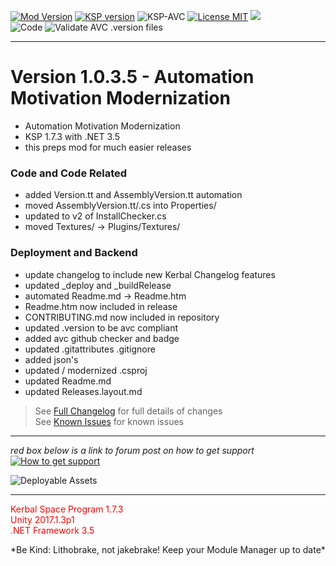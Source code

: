 <!-- ReleaseLayout.md v1.1.2.0
FieldTrainingFacility! (FTF)
created: 11 Aug 2018
updated: 01 Feb 2020 -->

[![Mod Version][shield:mod:static]][MOD:forum] 
[![KSP version][shield:ksp:static]][KSP:website] ![KSP-AVC][shield:kspavc] [![License MIT][shield:license]][LINK:license] [![][LOGO:mit]][LINK:license]  
![Code][shield:code:static] ![Validate AVC .version files][shield:avcvalid]  
***  

# Version 1.0.3.5 - Automation Motivation Modernization
- Automation Motivation Modernization  
- KSP 1.7.3 with .NET 3.5  
- this preps mod for much easier releases
### Code and Code Related  
- added Version.tt and AssemblyVersion.tt automation
- moved AssemblyVersion.tt/.cs into Properties/
- updated to v2 of InstallChecker.cs
- moved Textures/ -> Plugins/Textures/
### Deployment and Backend
- update changelog to include new Kerbal Changelog features
- updated _deploy and _buildRelease
- automated Readme.md -> Readme.htm 
- Readme.htm now included in release
- CONTRIBUTING.md now included in repository
- updated .version to be avc compliant
- added avc github checker and badge
- updated .gitattributes .gitignore
- added json's
- updated / modernized .csproj
- updated Readme.md
- updated Releases.layout.md
> See [Full Changelog][MOD:changelog] for full details of changes  
> See [Known Issues][MOD:issues] for known issues   
***  
*red box below is a link to forum post on how to get support*  
[![How to get support][image:get-support]][thread:getsupport]

![][HERO:0]  
***
<p style="color: #FF0000;">Kerbal Space Program 1.7.3<br>
Unity 2017.1.3p1<br>
.NET Framework 3.5</p>
 *Be Kind: Lithobrake, not jakebrake! Keep your Module Manager up to date*
<!-- graphical links to downloads -->
<!-- <p style="color: #FF0000;">Kerbal Space Program 1.8.1<br>
Unity 2019.2.2f1<br>
.NET Framework 4.8</p> -->

[MOD:license]:      https://github.com/zer0Kerbal/FieldTrainingFacility/blob/master/LICENSE
[MOD:issues]:       https://github.com/zer0Kerbal/FieldTrainingFacility/issues
[MOD:known]:        https://github.com/zer0Kerbal/FieldTrainingFacility/wiki/Known-Issues
[MOD:forum]:        https://forum.kerbalspaceprogram.com/index.php?/topic/191045-*
[MOD:changelog]:    https://raw.githubusercontent.com/zer0Kerbal/FieldTrainingFacility/master/Changelog.cfg
[KSP:website]:      http://kerbalspaceprogram.com/

[shield:mod:static]: https://img.shields.io/badge/Field%20Training%20Lab%20version-1.0.3.5-orange.svg?style=plastic
[shield:ksp:static]: https://img.shields.io/badge/KSP%20version-1.7.3-blue.svg?style=plastic
[shield:code:static]: https://img.shields.io/badge/CODE-%3C.NET%203.5%3E%20%3CUnity%202017.1.3p1%3E%20%3CC%23%3E-blue?style=plastic
[shield:mod:latest]: https://img.shields.io/github/v/release/zer0Kerbal/FieldTrainingFacility?include_prereleases?style=plastic
[shield:mod]: https://img.shields.io/endpoint?url=https://raw.githubusercontent.com/zer0Kerbal/FieldTrainingFacility/master/json/mod.json
[shield:ksp]: https://img.shields.io/endpoint?url=https://raw.githubusercontent.com/zer0Kerbal/FieldTrainingFacility/master/json/ksp.json
[shield:license]: https://img.shields.io/endpoint?url=https://raw.githubusercontent.com/zer0Kerbal/FieldTrainingFacility/master/json/license.json
[shield:code]: https://img.shields.io/endpoint?url=https://raw.githubusercontent.com/zer0Kerbal/FieldTrainingFacility/master/json/code.json  
[shield:kspavc]:     https://img.shields.io/badge/KSP-AVC--supported-brightgreen.svg?style=plastic
[shield:avcvalid]:    https://github.com/zer0Kerbal/FieldTrainingFacility/workflows/Validate%20AVC%20.version%20files/badge.svg  
  
[image:get-support]:    https://i.postimg.cc/vHP6zmrw/image.png

[LINK:license]: https://raw.githubusercontent.com/zer0Kerbal/FieldTrainingFacility/master/LICENSE "MIT"  
[thread:getsupport]: https://forum.kerbalspaceprogram.com/index.php?/topic/83212-*

<!--- license logo urls -->
[LOGO:mit]: https://i.postimg.cc/bvjfsMP5/MIT-17x17.png

<!--- release graphic(s) -->
[HERO:0]: http:// "Deployable Assets"

<!--
GPLv2
zer0Kerbal
-->